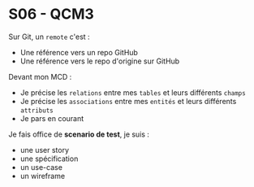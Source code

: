 # S06 - QCM3

Sur Git, un `remote` c'est :
- Une référence vers un repo GitHub
- Une référence vers le repo d'origine sur GitHub


Devant mon MCD :
- Je précise les `relations` entre mes `tables` et leurs différents `champs`
- Je précise les `associations` entre mes `entités` et leurs différents `attributs`
- Je pars en courant


Je fais office de **scenario de test**, je suis : 
- une user story
- une spécification
- un use-case
- un wireframe
